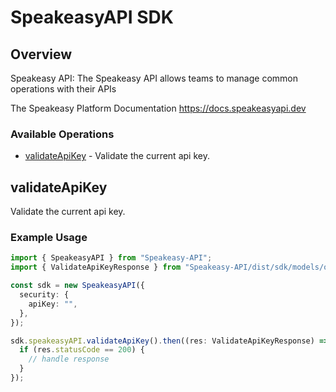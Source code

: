 # SpeakeasyAPI SDK

## Overview

Speakeasy API: The Speakeasy API allows teams to manage common operations with their APIs

The Speakeasy Platform Documentation
<https://docs.speakeasyapi.dev>
### Available Operations

* [validateApiKey](#validateapikey) - Validate the current api key.

## validateApiKey

Validate the current api key.

### Example Usage

```typescript
import { SpeakeasyAPI } from "Speakeasy-API";
import { ValidateApiKeyResponse } from "Speakeasy-API/dist/sdk/models/operations";

const sdk = new SpeakeasyAPI({
  security: {
    apiKey: "",
  },
});

sdk.speakeasyAPI.validateApiKey().then((res: ValidateApiKeyResponse) => {
  if (res.statusCode == 200) {
    // handle response
  }
});
```
